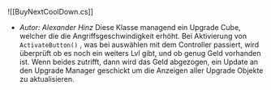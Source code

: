 ![[BuyNextCoolDown.cs]]
- *Autor: Alexander Hinz*
Diese Klasse managend ein Upgrade Cube, welcher die die Angriffsgeschwindigkeit erhöht. Bei Aktivierung von `ActivateButton()` , was bei auswählen mit dem Controller passiert, wird überprüft ob es noch ein weiters Lvl gibt, und ob genug Geld vorhanden ist. Wenn beides zutrifft, dann wird das Geld abgezogen, ein Update an den Upgrade Manager geschickt um die Anzeigen aller Upgrade Objekte zu aktualisieren. 